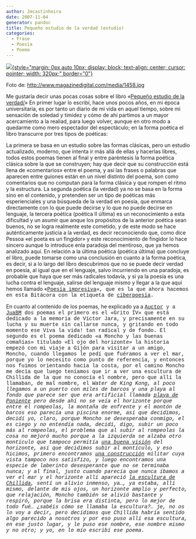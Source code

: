 ```yaml
---
author: Jmcastinheira
date: 2007-11-04
generator: pandoc
title: Pequeño estudio de la verdad (estudio)
categories:
  - Frase
  - Poesía
  - Poema
---
```



[![](http://www.magazinedigital.com/media/1458.jpg){style="margin: 0px auto 10px; display: block; text-align: center; cursor: pointer; width: 320px;"
border="0"}](http://www.magazinedigital.com/media/1458.jpg)

Foto de: <http://www.magazinedigital.com/media/1458.jpg>

Me gustaría decir unas pocas cosas sobre el libro «[Pequeño estudio de la verdad/](http://docs.google.com/Doc?id=dk4fxk2_6g9sgft&pli=1)» En primer lugar lo escribí, hace unos pocos años, en mi época universitaria, es por tanto un diario de mi vida en aquel tiempo, sobre mi sensación de soledad y timidez y cómo de ahí partimos a un mayor acercamiento a la realiad, para luego volver, aunque en otro modo a quedarme como mero espectador del espectáculo; en la forma poética el libro transcurre por tres tipos de poéticas:

La primera se basa en un estudio sobre las formas clásicas, pero un estudio actualizado, moderno, que intenta ir más allá de ellas y hacerlas libres, todos estos poemas tienen al final y entre paréntesis la forma poética clásica sobre la que se construyen; hay que decir que su construcción está llena de «comentarios» entre el poema, y así las frases o palabras que aparecen entre guiones están en un nivel distinto del poema, son como comentarios que no computan para la forma clásica y que rompen el ritmo y la estructura. La segunda poética (la verdad) ya no se basa en la forma sino en el contenido, y pretenden ser un tipo de poéticas más esperienciales y una búsqueda de la verdad en poesía, que enmarca directamente con lo que puede decirse y lo que no puede decirse en lenguaje, la tercera poética (poética II última) es un reconocimiento a esta dificultad y un asumir que anque los propósitos de la anterior poética sean buenos, no se logra realmente este cometido, y de este modo se hace auténticamente justicia a la verdad, es decir reconociendo que, como dice Pessoa «el poeta es un fingidor» y este reconocimiento de fingidor lo hace sincero aunque lo introduce enla paradoja del mentiroso, que ya hemos analizado aquí. En relación a la última poética (poética última) que concluye el libro, puede tomarse como una conclusión en cuanto a la forma poética, es decir, si a lo largo del libro descubrimos que no se puede decir verdad en poesía, al igual que en el lenguaje, salvo incurriendo en una paradoja, es probable que haya que ser más radicales todavía, y si ya la poesía es una lucha contra el lenguaje, salirse del lenguaje mismo y llegar a la que aquí hemos llamado «<a style="font-family: courier new;" href="http://lorealenelespejo.blogspot.com/2007/10/ciberpoesia-o-poesia-impresiva.html">Poesía impresiva</a><span style="font-family: courier new;">«, que es la que ahora hacemos en esta Bitácora con la etiqueta de <a style="font-family: courier new;" href="http://lorealenelespejo.blogspot.com/search/label/Ciberpoema">ciberpoesía</a><span style="font-family: courier new;">. 
      
En cuanto al contenido de los poemas, he explicado ya a <a style="font-family: courier new;" href="http://www.blogger.com/profile/16561070545784607328">Auctor</a><span style="font-family: courier new;"> y a <a style="font-family: courier new;" href="http://www.blogger.com/profile/15295850974472916229">JuaBM</a><span style="font-family: courier new;"> dos poemas el primero es el «Grito IV» que está dedicado a la memoria de Victor Jara, y precisamente en su lucha y su muerte sin callarse nunca, y gritando en todo momento ese Viva la vida! tan radical y de fondo. El segundo es el poema dedicado «a Moncho y las buenas comañías» titulado «El ojo del horizonte»<span style="font-size:100%;"><span style="font-family: courier new;"> la historia empezó con mi viaje a Gijón para visitar a un amigo, Moncho, cuando llegamos le pedí que fuéramos a ver el mar, porque yo lo necesito como punto de referencia, y entonces nos fuimos orientando hacia la costa, por el camino Moncho me decía que luego teníamos que ir a ver una escultura de Chillida de la que no conocía el nombre, pero que allí la llamaban, de mal nombre, el <span style="font-style: italic; font-family: courier new;">Water de King Kong<span style="font-family: courier new;">, al poco llegamos a un puerto con miles de barcos y una playa al fondo que parece ser que era artificial llamada <a style="font-family: courier new;" href="http://www.pueblos-espana.org/asturias/asturias/gijon/Playa+de+Poniente/">playa de Poniente</a><span style="font-family: courier new;"> pero desde ahí no se veía el horizonte porque entre el rompeolas, la montaña de enfrente y el montón de barcos eso parecía una piscina enorme, así que decidimos, decidí yo, claro, porque Moncho se desesperaba conmigo, el es ciego y no entendía nada, decidí, digo, subir un poco más al rompeolas, el problema que al subir al rompeolas la cosa no mejoró mucho porque a la izquierda se alzaba otro montículo que tampoco permitía <a style="font-family: courier new;" href="http://www.pueblos-espana.org/asturias/asturias/gijon/Las+olas+rompen+con+fuerza/">una buena visión</a><span style="font-family: courier new;"> del horizonte, así que decidimos subir al montículo, y eso hicimos, primero encontramos <a style="font-family: courier new;" href="http://www.pueblos-espana.org/asturias/asturias/gijon/Moderno+Ca%F1%F3n+del+Siglo+XVIII/">una construcción</a><span style="font-family: courier new;"> militar cuya vista tampoco nos satisfizo, y luego encontramos una especie de laberinto desesperante que no se terminaba nunca; y al final, justo cuando parecía que nunca íbamos a ver el mar y el horizonte allí apareció <a style="font-family: courier new;" href="http://www.pueblos-espana.org/asturias/asturias/gijon/Elogio+al+horizonte+2/">la escultura de Chillida</a><span style="font-family: courier new;">, sentí un alivio inmenso, ya&#8230;, ya estaba, allí mismo, delante de mis ojos, un horizonte amplio y perfecto, que relajación, Moncho también se alivió bastante y respiró, porque la brisa era distinta, pero lo mejor de todo fué&#8230; ¿sabéis cómo se llamaba la escultura?&#8230; je, no os lo voy a decir, pero decidimos que Chillida habría sentido algo parecido a nosotros y por eso puso allí esa escultura, en ese justo lugar, y le puso ese nombre, ese nombre mismo y no otro; y yo, en lo mío escribí ese poema. 
